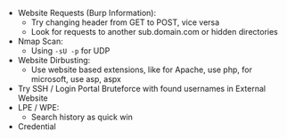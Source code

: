 - Website Requests (Burp Information):
	- Try changing header from GET to POST, vice versa
	- Look for requests to another sub.domain.com or hidden directories
- Nmap Scan:
	- Using `-sU -p` for UDP
- Website Dirbusting:
	- Use website based extensions, like for Apache, use php, for microsoft, use asp, aspx
- Try SSH / Login Portal Bruteforce with found usernames in External Website
- LPE / WPE:
	- Search history as quick win
- Credential 